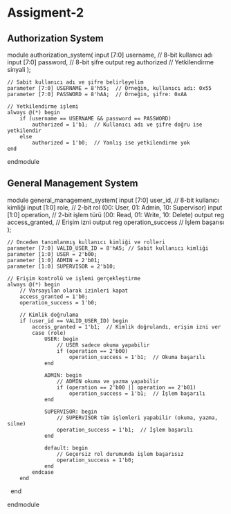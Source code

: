 # Assigment-2

## Authorization System

module authorization_system(
    input [7:0] username,       // 8-bit kullanıcı adı
    input [7:0] password,       // 8-bit şifre
    output reg authorized       // Yetkilendirme sinyali
);

    // Sabit kullanıcı adı ve şifre belirleyelim
    parameter [7:0] USERNAME = 8'h55;  // Örneğin, kullanıcı adı: 0x55
    parameter [7:0] PASSWORD = 8'hAA;  // Örneğin, şifre: 0xAA

    // Yetkilendirme işlemi
    always @(*) begin
        if (username == USERNAME && password == PASSWORD)
            authorized = 1'b1;  // Kullanıcı adı ve şifre doğru ise yetkilendir
        else
            authorized = 1'b0;  // Yanlış ise yetkilendirme yok
    end

endmodule

## General Management System

module general_management_system(
    input [7:0] user_id,             // 8-bit kullanıcı kimliği
    input [1:0] role,                // 2-bit rol (00: User, 01: Admin, 10: Supervisor)
    input [1:0] operation,           // 2-bit işlem türü (00: Read, 01: Write, 10: Delete)
    output reg access_granted,       // Erişim izni
    output reg operation_success     // İşlem başarısı
);

    // Önceden tanımlanmış kullanıcı kimliği ve rolleri
    parameter [7:0] VALID_USER_ID = 8'hA5; // Sabit kullanıcı kimliği
    parameter [1:0] USER = 2'b00;
    parameter [1:0] ADMIN = 2'b01;
    parameter [1:0] SUPERVISOR = 2'b10;

    // Erişim kontrolü ve işlemi gerçekleştirme
    always @(*) begin
        // Varsayılan olarak izinleri kapat
        access_granted = 1'b0;
        operation_success = 1'b0;

        // Kimlik doğrulama
        if (user_id == VALID_USER_ID) begin
            access_granted = 1'b1;  // Kimlik doğrulandı, erişim izni ver
            case (role)
                USER: begin
                    // USER sadece okuma yapabilir
                    if (operation == 2'b00)
                        operation_success = 1'b1;  // Okuma başarılı
                end

                ADMIN: begin
                    // ADMIN okuma ve yazma yapabilir
                    if (operation == 2'b00 || operation == 2'b01)
                        operation_success = 1'b1;  // İşlem başarılı
                end

                SUPERVISOR: begin
                    // SUPERVISOR tüm işlemleri yapabilir (okuma, yazma, silme)
                    operation_success = 1'b1;  // İşlem başarılı
                end

                default: begin
                    // Geçersiz rol durumunda işlem başarısız
                    operation_success = 1'b0;
                end
            endcase
        end
    end

endmodule
